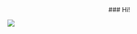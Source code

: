 <center>### Hi!</center>

![](https://github-readme-stats.vercel.app/api?username=rjrockzz&show_icons=true&theme=radical)

